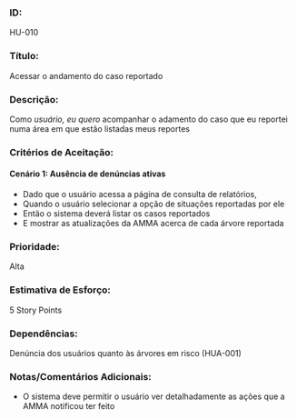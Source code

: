 ### ID: 
HU-010

### Título:
Acessar o andamento do caso reportado


### Descrição: 
Como *usuário, eu quero* acompanhar o adamento do caso que eu reportei numa área em que estão listadas meus reportes

### Critérios de Aceitação:

#### Cenário 1: Ausência de denúncias ativas
- Dado que o usuário acessa a página de consulta de relatórios,
- Quando o usuário selecionar a opção de situações reportadas por ele
- Então o sistema deverá listar os casos reportados 
- E mostrar as atualizações da AMMA acerca de cada árvore reportada
### Prioridade: 
Alta

### Estimativa de Esforço: 
5 Story Points 

### Dependências: 
Denúncia dos usuários quanto às árvores em risco (HUA-001)

### Notas/Comentários Adicionais:
- O sistema deve permitir o usuário ver detalhadamente as ações que a AMMA notificou ter feito
